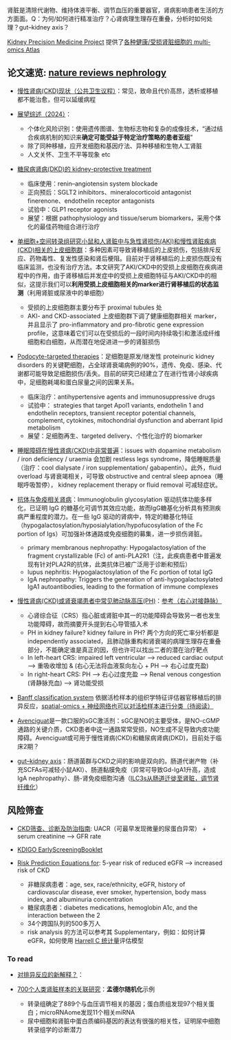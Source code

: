 

肾脏是清除代谢物、维持体液平衡、调节血压的重要器官，肾病影响患者生活的方方面面。Q：为何/如何进行精准治疗？心肾病理生理存在重叠，分析时如何处理？gut–kidney axis？

[Kidney Precision Medicine Project](https://www.kpmp.org/) 提供了[各种健康/受损肾脏细胞的 multi-omics Atlas](https://www.nature.com/articles/s41586-023-05769-3)




## 论文速览: [nature reviews nephrology](https://www.nature.com/nrneph/)


* [慢性肾病(CKD)现状（公共卫生议程）](https://www.nature.com/articles/s41581-024-00829-x)：常见，致命且代价高昂，透析或移植都不能治愈，但可以延缓病程

* [展望综述（2024）](https://www.nature.com/articles/s41581-024-00828-y)：
    - 个体化风险识别：使用遗传图谱、生物标志物和复杂的成像技术，“通过结合疾病机制的知识来**确定可能受益于特定治疗策略的患者亚组**”
    - 除了同种移植，应开发细胞和基因疗法、异种移植和生物人工肾脏
    - 人文关怀、卫生不平等现象 etc

* [糖尿病肾病(DKD)的 kidney-protective treatment](https://www.nature.com/articles/s41581-024-00827-z)
    - 临床使用：renin–angiotensin system blockade
    - 正向预后：SGLT2 inhibitors、mineralocorticoid antagonist finerenone、endothelin receptor antagonists
    - 试验中：GLP1 receptor agonists
    - 展望：根据 pathophysiology and tissue/serum biomarkers，采用个体化的最佳药物组合进行治疗

* [单细胞+空间转录组研究小鼠和人肾脏中与急性肾损伤(AKI)和慢性肾脏疾病(CKD)相关的上皮细胞群](https://www.nature.com/articles/s41581-024-00834-0)：多种因素可导致肾移植后的上皮损伤，包括排斥反应、药物毒性、复发性感染和肾后梗阻。目前对于肾移植后的上皮损伤既没有临床监测，也没有治疗方法。本文研究了AKI/CKD中的受损上皮细胞在疾病进程中的作用，由于肾移植后并发症中的受损上皮细胞特征与AKI/CKD中的相似，这提示我们可以**利用受损上皮细胞相关的marker进行肾移植后的状态监测**（利用肾脏或尿液中的单细胞）
    - 受损的上皮细胞群主要分布于 proximal tubules 处
    - AKI- and CKD-associated 上皮细胞群下调了健康细胞群相关 marker，并且显示了 pro-inflammatory and pro-fibrotic gene expression profile，这意味着它们可以在受损后的一段时间内持续吸引和激活成纤维细胞和白细胞，从而潜在地促进进一步的肾脏损伤

* [Podocyte-targeted therapies](https://www.nature.com/articles/s41581-024-00843-z)：足细胞是原发/继发性 proteinuric kidney disorders 的关键靶细胞，占全球肾衰竭病例的90%，遗传、免疫、感染、代谢都可能导致足细胞损伤/丢失。目前的研究已经建立了在进行性肾小球疾病中，足细胞耗竭和蛋白尿量之间的因果关系。
    - 临床治疗：antihypertensive agents and immunosuppressive drugs
    - 试验中： strategies that target Apol1 variants, endothelin 1 and endothelin receptors, transient receptor potential channels, complement, cytokines, mitochondrial dysfunction and aberrant lipid metabolism
    - 展望：足细胞再生、targeted delivery、个性化治疗的 biomarker

* [睡眠障碍在慢性肾病(CKD)中非常普遍](https://www.nature.com/articles/s41581-024-00848-8)：issues with dopamine metabolism / iron deficiency / uraemia 会加剧 restless legs syndrome，降低睡眠质量（治疗：cool dialysate / iron supplementation/ gabapentin）。此外，fluid overload 与肾衰竭相关，可导致 obstructive and central sleep apnoea（睡眠呼吸暂停）， kidney replacement therapy or fluid removal 可减轻症状。

* [抗体与免疫相关肾病](https://www.nature.com/articles/s41581-024-00850-0)：Immunoglobulin glycosylation 驱动抗体功能多样化，已证明 IgG 的糖基化可调节其效应功能，故而IgG糖基化分析具有预测疾病严重程度的潜力。在一些 IgG 驱动的肾病中，特定的糖基化特征（hypogalactosylation/hyposialylation/hypofucosylation of the Fc portion of Igs）可加强补体通路或免疫细胞的募集，进一步损伤肾脏。
    - primary membranous nephropathy: Hypogalactosylation of the fragment crystallizable (Fc) of anti-PLA2R1（注，此疾病患者中普遍发现有针对PLA2R的抗体，此类抗体已被广泛用于诊断和预后）
    - lupus nephritis: Hypogalactosylation of the Fc portion of total IgG
    - IgA nephropathy: Triggers the generation of anti-hypogalactosylated IgA1 autoantibodies, leading to the formation of immune complexes

* [慢性肾病(CKD)或肾衰竭患者中常见肺动脉高压(PH)](https://www.nature.com/articles/s41581-024-00857-7)：[参考（右心对接静脉）](../Course/Medical_Physiology/14-1.png)
    - 心肾综合征（CRS）指心脏或肾脏中其一的功能障碍会导致另一者也发生功能障碍，故而摘要开头提到右心导管插入术
    - PH in kidney failure? kidney failure in PH? 两个方向的死亡率分析都是 independently associated，且肺动脉重构和肾衰竭的病理生理存在重叠部分，不能确定谁是真正的因，但也许可以找出二者的潜在治疗靶点
    - In left-heart CRS: impaired left ventricular --> reduced cardiac output --> 重吸收增加 & (右心无法将血液泵向左心 + PH --> 右心过度充盈)
    - In right-heart CRS: PH --> 右心过度充盈 --> Renal venous congestion (肾静脉充血) --> 肾功能受损

* [Banff classification system](https://www.ncbi.nlm.nih.gov/pmc/articles/PMC7105630/) 依据活检样本的组织学特征评估器官移植后的排异反应，[spatial-omics + 神经网络也可以对活检样本进行分类（待阅读）](https://www.nature.com/articles/s41581-024-00861-x)

* [Avenciguat](https://case-cdn.medlive.cn/all/info-progress/show-211630_161.html)是一款口服的sGC激活剂：sGC是NO的主要受体，是NO-cGMP通路的关键介质，CKD患者中这一通路常常受损，NO生成不足导致内皮功能障碍。Avenciguat或可用于慢性肾病(CKD)和糖尿病肾病(DKD)，目前处于临床2期？

* [gut–kidney axis](https://new.qq.com/rain/a/20231203A05LY900)：肠道菌群与CKD之间的影响是双向的。肠道代谢产物（补充SCFAs可减轻小鼠AKI）、肠道黏膜免疫（异常可导致Gd-IgA1升高，造成IgA nephropathy）、肠-肾免疫细胞沟通（[ILC3s从肠道迁徙至肾脏，调节肾纤维化](https://www.nature.com/articles/s41581-024-00867-5)）


## 风险筛查

* [CKD筛查、诊断及防治指南](http://www.cjn.org.cn/CN/10.3760/cma.j.cn441217-20210819-00067): UACR（可最早发现微量的尿蛋白异常） + serum creatinine --> GFR rate

* [KDIGO EarlyScreeningBooklet](https://kdigo.org/wp-content/uploads/2019/01/ISN_KDIGO_EarlyScreeningBooklet_WEB_updatedOct11.pdf)

* [Risk Prediction Equations for](https://pubmed.ncbi.nlm.nih.gov/31703124/): 5-year risk of reduced eGFR --> increased risk of CKD
    - 非糖尿病患者：age, sex, race/ethnicity, eGFR, history of cardiovascular disease, ever smoker, hypertension, body mass index, and albuminuria concentration
    - 糖尿病患者：diabetes medications, hemoglobin A1c, and the interaction between the 2
    - 34个跨国队列的500多万人
    - risk analysis 的方法可以参考其 Supplementary，例如：如何计算eGFR，如何使用 [Harrell C 统计量](https://www.jianshu.com/p/5e648f0f49ed)评估模型



### To read

* [对排异反应的新解释？](https://www.nature.com/articles/s41581-024-00862-w)：

* [700个人类肾脏样本的关联研究](https://www.nature.com/articles/s41467-024-46132-y)：**孟德尔随机化**示例
    - 转录组确定了889个与血压调节相关的基因；蛋白质组发现97个相关蛋白；microRNAome发现11个相关miRNA
    - 尿中细胞和肾脏中蛋白质编码基因的表达有很强的相关性，证明尿中细胞转录组学的诊断潜力




